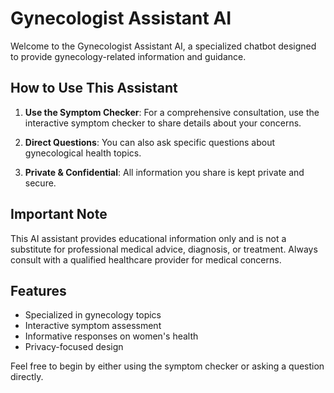 # Gynecologist Assistant AI

Welcome to the Gynecologist Assistant AI, a specialized chatbot designed to provide gynecology-related information and guidance.

## How to Use This Assistant

1. **Use the Symptom Checker**: For a comprehensive consultation, use the interactive symptom checker to share details about your concerns.

2. **Direct Questions**: You can also ask specific questions about gynecological health topics.

3. **Private & Confidential**: All information you share is kept private and secure.

## Important Note

This AI assistant provides educational information only and is not a substitute for professional medical advice, diagnosis, or treatment. Always consult with a qualified healthcare provider for medical concerns.

## Features

- Specialized in gynecology topics
- Interactive symptom assessment
- Informative responses on women's health
- Privacy-focused design

Feel free to begin by either using the symptom checker or asking a question directly.